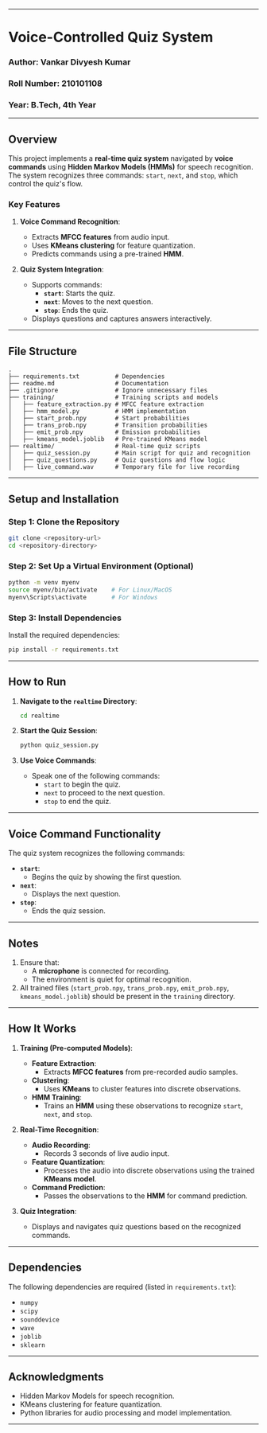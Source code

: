 
---
# Voice-Controlled Quiz System

### **Author**: Vankar Divyesh Kumar  
### **Roll Number**: 210101108  
### **Year**: B.Tech, 4th Year  

---

## **Overview**

This project implements a **real-time quiz system** navigated by **voice commands** using **Hidden Markov Models (HMMs)** for speech recognition. The system recognizes three commands: `start`, `next`, and `stop`, which control the quiz's flow. 

### **Key Features**
1. **Voice Command Recognition**:
   - Extracts **MFCC features** from audio input.
   - Uses **KMeans clustering** for feature quantization.
   - Predicts commands using a pre-trained **HMM**.

2. **Quiz System Integration**:
   - Supports commands:
     - **`start`**: Starts the quiz.
     - **`next`**: Moves to the next question.
     - **`stop`**: Ends the quiz.
   - Displays questions and captures answers interactively.

---

## **File Structure**
```plaintext
.
├── requirements.txt          # Dependencies
├── readme.md                 # Documentation
├── .gitignore                # Ignore unnecessary files
├── training/                 # Training scripts and models
│   ├── feature_extraction.py # MFCC feature extraction
│   ├── hmm_model.py          # HMM implementation
│   ├── start_prob.npy        # Start probabilities
│   ├── trans_prob.npy        # Transition probabilities
│   ├── emit_prob.npy         # Emission probabilities
│   ├── kmeans_model.joblib   # Pre-trained KMeans model
├── realtime/                 # Real-time quiz scripts
│   ├── quiz_session.py       # Main script for quiz and recognition
│   ├── quiz_questions.py     # Quiz questions and flow logic
│   ├── live_command.wav      # Temporary file for live recording
```

---

## **Setup and Installation**

### **Step 1: Clone the Repository**
```bash
git clone <repository-url>
cd <repository-directory>
```

### **Step 2: Set Up a Virtual Environment (Optional)**
```bash
python -m venv myenv
source myenv/bin/activate    # For Linux/MacOS
myenv\Scripts\activate       # For Windows
```

### **Step 3: Install Dependencies**
Install the required dependencies:
```bash
pip install -r requirements.txt
```

---

## **How to Run**

1. **Navigate to the `realtime` Directory**:
   ```bash
   cd realtime
   ```

2. **Start the Quiz Session**:
   ```bash
   python quiz_session.py
   ```

3. **Use Voice Commands**:
   - Speak one of the following commands:
     - `start` to begin the quiz.
     - `next` to proceed to the next question.
     - `stop` to end the quiz.

---

## **Voice Command Functionality**
The quiz system recognizes the following commands:
- **`start`**:
  - Begins the quiz by showing the first question.
- **`next`**:
  - Displays the next question.
- **`stop`**:
  - Ends the quiz session.

---

## **Notes**
1. Ensure that:
   - A **microphone** is connected for recording.
   - The environment is quiet for optimal recognition.
2. All trained files (`start_prob.npy`, `trans_prob.npy`, `emit_prob.npy`, `kmeans_model.joblib`) should be present in the `training` directory.

---

## **How It Works**

1. **Training (Pre-computed Models)**:
   - **Feature Extraction**:
     - Extracts **MFCC features** from pre-recorded audio samples.
   - **Clustering**:
     - Uses **KMeans** to cluster features into discrete observations.
   - **HMM Training**:
     - Trains an **HMM** using these observations to recognize `start`, `next`, and `stop`.

2. **Real-Time Recognition**:
   - **Audio Recording**:
     - Records 3 seconds of live audio input.
   - **Feature Quantization**:
     - Processes the audio into discrete observations using the trained **KMeans model**.
   - **Command Prediction**:
     - Passes the observations to the **HMM** for command prediction.

3. **Quiz Integration**:
   - Displays and navigates quiz questions based on the recognized commands.

---

## **Dependencies**
The following dependencies are required (listed in `requirements.txt`):
- `numpy`
- `scipy`
- `sounddevice`
- `wave`
- `joblib`
- `sklearn`

---

## **Acknowledgments**
- Hidden Markov Models for speech recognition.
- KMeans clustering for feature quantization.
- Python libraries for audio processing and model implementation.

---

